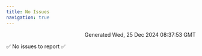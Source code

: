 ```yaml
---
title: No Issues
navigation: true
---
```


<p style="text-align:right;color:#cccs">
Generated Wed, 25 Dec 2024 08:37:53 GMT
</p>
<p>✅ No issues to report ✅</p>



